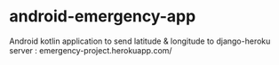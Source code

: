# android-emergency-app
Android kotlin application to send latitude &amp; longitude to django-heroku server : emergency-project.herokuapp.com/
